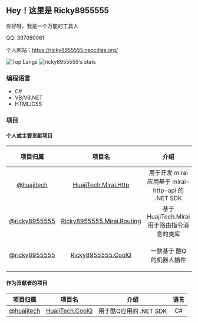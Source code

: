 ## Hey！这里是 Ricky8955555

你好呀，我是一个万能的工具人

QQ: 397050061

个人网站：https://ricky8955555.neocities.org/

![Top Langs](https://github-readme-stats-89dq8p8qw.vercel.app/api/top-langs/?username=ricky8955555&hide=html)
![ricky8955555's stats](https://github-readme-stats-89dq8p8qw.vercel.app/api?username=ricky8955555&show_icons=true&count_private=true&line_height=33.99)

### 编程语言

- C#
- VB/VB.NET
- HTML/CSS

### 项目

#### 个人或主要贡献项目

|项目归属|项目名|介绍|语言|框架 / SDK|程序版本|状态|
|:----:|:----:|:----:|:----:|:----:|:----:|:----:|
|[@huajitech](https://github.com/huajitech)|[HuajiTech.Mirai.Http](https://github.com/huajitech/mirai-http-dotnet-sdk)|用于开发 mirai 应用基于 mirai-http-api 的 .NET SDK|C#|.NET 5.0|Debugging|持更|
|[@ricky8955555](https://gitlab.huajitech.net/Ricky8955555)|[Ricky8955555.Mirai.Routing](https://gitlab.huajitech.net/Ricky8955555/mirai-routing)|基于 HuajiTech.Mirai 用于路由指令消息的类库|C#|.NET 5.0 / [HuajiTech.Mirai](https://github.com/huajitech/mirai-http-dotnet-sdk)|v1.0.4-beta (debug)|随缘|
|[@ricky8955555](https://github.com/ricky8955555)|[Ricky8955555.CoolQ](https://github.com/ricky8955555/Ricky8955555.CoolQ)|一款基于 酷Q 的机器人插件|C#|.NET Framework 4.7.2 / [HuajiTech.CoolQ](https://github.com/huajitech/coolq-dotnet-sdk)|v1.13.1 (release) v2.3.x (debug)|停更|

#### 作为贡献者的项目
|项目归属|项目名|介绍|语言|
|:----:|:----:|:----:|:----:|
|[@huajitech](https://github.com/huajitech)|[HuajiTech.CoolQ](https://github.com/huajitech/coolq-dotnet-sdk)|用于酷Q应用的 .NET SDK|C#|
